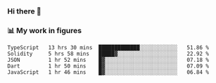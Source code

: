 ### Hi there 👋

### 📊 My work in figures

<!--START_SECTION:waka-->
```text
TypeScript   13 hrs 30 mins  █████████████░░░░░░░░░░░░   51.86 % 
Solidity     5 hrs 58 mins   █████▓░░░░░░░░░░░░░░░░░░░   22.92 % 
JSON         1 hr 52 mins    █▓░░░░░░░░░░░░░░░░░░░░░░░   07.18 % 
Dart         1 hr 50 mins    █▓░░░░░░░░░░░░░░░░░░░░░░░   07.09 % 
JavaScript   1 hr 46 mins    █▓░░░░░░░░░░░░░░░░░░░░░░░   06.84 % 
```
<!--END_SECTION:waka-->

